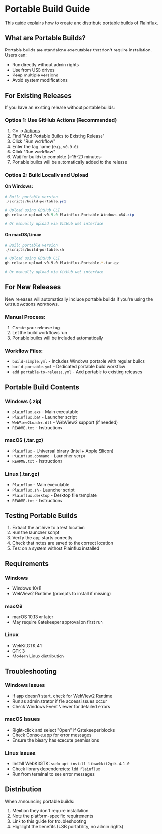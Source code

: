# Portable Build Guide

This guide explains how to create and distribute portable builds of Plainflux.

## What are Portable Builds?

Portable builds are standalone executables that don't require installation. Users can:
- Run directly without admin rights
- Use from USB drives
- Keep multiple versions
- Avoid system modifications

## For Existing Releases

If you have an existing release without portable builds:

### Option 1: Use GitHub Actions (Recommended)

1. Go to [Actions](https://github.com/sahnik/plainflux/actions)
2. Find "Add Portable Builds to Existing Release"
3. Click "Run workflow"
4. Enter the tag name (e.g., `v0.9.0`)
5. Click "Run workflow"
6. Wait for builds to complete (~15-20 minutes)
7. Portable builds will be automatically added to the release

### Option 2: Build Locally and Upload

#### On Windows:
```powershell
# Build portable version
./scripts/build-portable.ps1

# Upload using GitHub CLI
gh release upload v0.9.0 Plainflux-Portable-Windows-x64.zip

# Or manually upload via GitHub web interface
```

#### On macOS/Linux:
```bash
# Build portable version
./scripts/build-portable.sh

# Upload using GitHub CLI
gh release upload v0.9.0 Plainflux-Portable-*.tar.gz

# Or manually upload via GitHub web interface
```

## For New Releases

New releases will automatically include portable builds if you're using the GitHub Actions workflows.

### Manual Process:

1. Create your release tag
2. Let the build workflows run
3. Portable builds will be included automatically

### Workflow Files:
- `build-simple.yml` - Includes Windows portable with regular builds
- `build-portable.yml` - Dedicated portable build workflow
- `add-portable-to-release.yml` - Add portable to existing releases

## Portable Build Contents

### Windows (.zip)
- `plainflux.exe` - Main executable
- `Plainflux.bat` - Launcher script
- `WebView2Loader.dll` - WebView2 support (if needed)
- `README.txt` - Instructions

### macOS (.tar.gz)
- `Plainflux` - Universal binary (Intel + Apple Silicon)
- `Plainflux.command` - Launcher script
- `README.txt` - Instructions

### Linux (.tar.gz)
- `Plainflux` - Main executable
- `Plainflux.sh` - Launcher script
- `Plainflux.desktop` - Desktop file template
- `README.txt` - Instructions

## Testing Portable Builds

1. Extract the archive to a test location
2. Run the launcher script
3. Verify the app starts correctly
4. Check that notes are saved to the correct location
5. Test on a system without Plainflux installed

## Requirements

### Windows
- Windows 10/11
- WebView2 Runtime (prompts to install if missing)

### macOS
- macOS 10.13 or later
- May require Gatekeeper approval on first run

### Linux
- WebKitGTK 4.1
- GTK 3
- Modern Linux distribution

## Troubleshooting

### Windows Issues
- If app doesn't start, check for WebView2 Runtime
- Run as administrator if file access issues occur
- Check Windows Event Viewer for detailed errors

### macOS Issues
- Right-click and select "Open" if Gatekeeper blocks
- Check Console.app for error messages
- Ensure the binary has execute permissions

### Linux Issues
- Install WebKitGTK: `sudo apt install libwebkit2gtk-4.1-0`
- Check library dependencies: `ldd Plainflux`
- Run from terminal to see error messages

## Distribution

When announcing portable builds:
1. Mention they don't require installation
2. Note the platform-specific requirements
3. Link to this guide for troubleshooting
4. Highlight the benefits (USB portability, no admin rights)